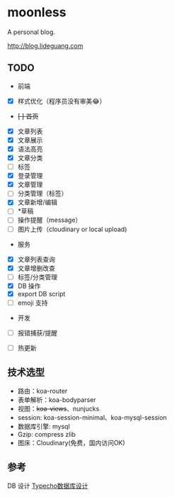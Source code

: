 # moonless
A personal blog.

http://blog.lideguang.com

## TODO
* 前端
- [x] 样式优化（程序员没有审美😂）
- <del>[ ] 首页</del>
- [x] 文章列表
- [x] 文章展示
- [x] 语法高亮
- [x] 文章分类
- [ ] 标签
- [x] 登录管理
- [x] 文章管理
- [ ] 分类管理（标签）
- [x] 文章新增/编辑
- [ ] *草稿
- [ ] 操作提醒（message）
- [ ] 图片上传（cloudinary or local upload)

* 服务
- [x] 文章列表查询
- [x] 文章增删改查
- [ ] 标签/分类管理
- [x] DB 操作
- [x] export DB script
- [ ] emoji 支持

* 开发
- [ ] 报错捕获/提醒
- [ ] 热更新



## 技术选型

- 路由：koa-router
- 表单解析：koa-bodyparser
- 视图：<del>koa-views</del>、nunjucks
- session: koa-session-minimal、koa-mysql-session
- 数据库引擎: mysql
- Gzip: compress zlib
- 图床：Cloudinary(免费，国内访问OK)


## 参考
DB 设计 [Typecho数据库设计](http://docs.typecho.org/database)


